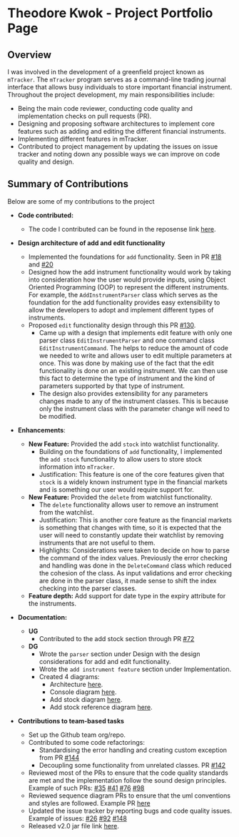 # Theodore Kwok - Project Portfolio Page

## Overview
I was involved in the development of a greenfield project known as `mTracker`. The `mTracker` program
serves as a command-line trading journal interface that allows busy individuals to store important financial instrument.
Throughout the project development, my main responsibilities include:
* Being the main code reviewer, conducting code quality and implementation checks on pull requests (PR).
* Designing and proposing software architectures to implement core features such as adding and editing
the different financial instruments.
* Implementing different features in mTracker.
* Contributed to project management by updating the issues on issue tracker and noting down any possible ways we can
improve on code quality and design.

## Summary of Contributions
Below are some of my contributions to the project

* **Code contributed:**
  * The code I contributed can be found in the reposense link [here](https://nus-cs2113-ay2122s1.github.io/tp-dashboard/?search=&sort=groupTitle&sortWithin=title&timeframe=commit&mergegroup=&groupSelect=groupByRepos&breakdown=true&checkedFileTypes=docs~functional-code~test-code~other&since=2021-09-25&tabOpen=true&tabType=authorship&tabAuthor=theodorekwok&tabRepo=AY2122S1-CS2113T-T12-1%2Ftp%5Bmaster%5D&authorshipIsMergeGroup=false&authorshipFileTypes=docs~functional-code~test-code~other&authorshipIsBinaryFileTypeChecked=false).
* **Design architecture of add and edit functionality**
  * Implemented the foundations for `add` functionality. Seen in PR
  [#18](https://github.com/AY2122S1-CS2113T-T12-1/tp/pull/18) and 
  [#20](https://github.com/AY2122S1-CS2113T-T12-1/tp/pull/20)
  * Designed how the add instrument functionality would work by taking into consideration how the user would provide
  inputs, using Object Oriented Programming (OOP) to represent the different instruments. For 
  example, the `AddInstrumentParser` class which serves as the foundation for the add functionality provides 
  easy extensibility to allow the developers to adopt and implement different types of instruments.
  * Proposed `edit` functionality design through this PR [#130](https://github.com/AY2122S1-CS2113T-T12-1/tp/pull/130).
    * Came up with a design that implements edit feature with only one parser class `EditInstrumentParser` and one command 
    class `EditInstrumentCommand`. The helps to reduce the amount of code we needed to write and allows user to edit 
    multiple parameters at once. This was done by making use of the fact that the edit functionality is done on an 
    existing instrument. We can then use this fact to determine the type of instrument and the kind of parameters supported 
    by that type of instrument. 
    * The design also provides extensibility for any parameters changes made to any of the 
    instrument classes. This is because only the instrument class with the parameter change will need to be modified.
  
* **Enhancements**:
  * **New Feature:** Provided the add `stock` into watchlist functionality.
    * Building on the foundations of `add` functionality, I implemented the `add stock` functionality to allow users to
    store stock information into `mTracker`.
    * Justification: This feature is one of the core features given that `stock` is a widely known instrument type in the
    financial markets and is something our user would require support for.
  * **New Feature:** Provided the `delete` from watchlist functionality.
    * The `delete` functionality allows user to remove an instrument from the watchlist.
    * Justification: This is another core feature as the financial markets is something that changes with time,
    so it is expected that the user will need to constantly update their watchlist by removing instruments that are not
    useful to them.
    * Highlights: Considerations were taken to decide on how to parse the command of the index values. Previously the
    error checking and handling was done in the `DeleteCommand` class which reduced the cohesion of the class. As input
    validations and error checking are done in the parser class, it made sense to shift the index checking into the parser
    classes.
  * **Feature depth:** Add support for date type in the expiry attribute for the instruments.

* **Documentation:**
  * **UG**
    * Contributed to the add stock section through PR [#72](https://github.com/AY2122S1-CS2113T-T12-1/tp/pull/72)
  * **DG**
    * Wrote the `parser` section under Design with the design considerations for add and edit functionality.
    * Wrote the `add instrument feature` section under Implementation.
    * Created 4 diagrams:
      * Architecture [here](https://github.com/AY2122S1-CS2113T-T12-1/tp/blob/master/docs/images/ArchitectureDiagram.png).
      * Console diagram [here](https://github.com/AY2122S1-CS2113T-T12-1/tp/blob/master/docs/images/ConsoleDiagram.png).
      * Add stock diagram [here](https://github.com/AY2122S1-CS2113T-T12-1/tp/blob/master/docs/images/AddStockSequenceDiagram.png).
      * Add stock reference diagram [here](https://github.com/AY2122S1-CS2113T-T12-1/tp/blob/master/docs/images/AddStockSequenceDiagramRef.png).
* **Contributions to team-based tasks**
  * Set up the Github team org/repo.
  * Contributed to some code refactorings:
    * Standardising the error handling and creating custom exception from 
    PR [#144](https://github.com/AY2122S1-CS2113T-T12-1/tp/pull/144)
    * Decoupling some functionality from unrelated classes. PR [#142](https://github.com/AY2122S1-CS2113T-T12-1/tp/pull/142)
  * Reviewed most of the PRs to ensure that the code quality standards are met and the implementation follow the
  sound design principles. Example of such PRs: [#35](https://github.com/AY2122S1-CS2113T-T12-1/tp/pull/35)
    [#41](https://github.com/AY2122S1-CS2113T-T12-1/tp/pull/41)
    [#76](https://github.com/AY2122S1-CS2113T-T12-1/tp/pull/76)
    [#98](https://github.com/AY2122S1-CS2113T-T12-1/tp/pull/98)
  * Reviewed sequence diagram PRs to ensure that the uml conventions and styles are followed. Example PR [here](https://github.com/AY2122S1-CS2113T-T12-1/tp/pull/131)
  * Updated the issue tracker by reporting bugs and code quality issues. Example of issues:
    [#26](https://github.com/AY2122S1-CS2113T-T12-1/tp/issues/26)
    [#92](https://github.com/AY2122S1-CS2113T-T12-1/tp/issues/92)
    [#148](https://github.com/AY2122S1-CS2113T-T12-1/tp/issues/148)
  * Released v2.0 jar file link [here](https://github.com/AY2122S1-CS2113T-T12-1/tp/releases/tag/v2.0-release).
